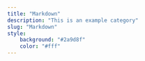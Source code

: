 ```yaml
---
title: "Markdown"
description: "This is an example category"
slug: "Markdown"
style:
    background: "#2a9d8f"
    color: "#fff"
---
```

